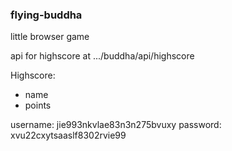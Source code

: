 ### flying-buddha

little browser game

api for highscore at .../buddha/api/highscore

Highscore:
  - name
  - points

username: jie993nkvlae83n3n275bvuxy
password: xvu22cxytsaaslf8302rvie99
